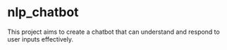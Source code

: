 # nlp_chatbot
This project aims to create a chatbot that can understand and respond to user inputs effectively.
